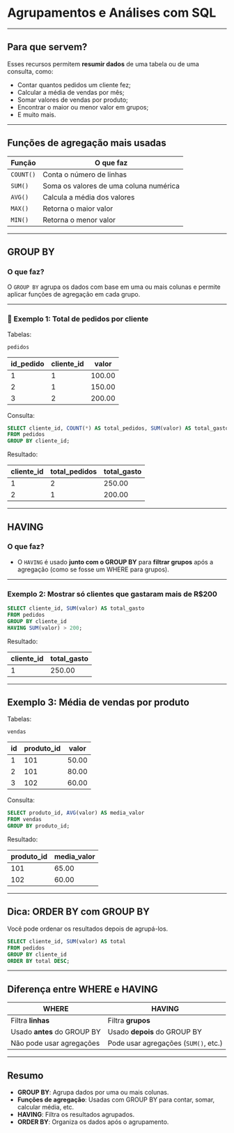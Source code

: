 
# Agrupamentos e Análises com SQL

---

## Para que servem?

Esses recursos permitem **resumir dados** de uma tabela ou de uma consulta, como:

- Contar quantos pedidos um cliente fez;
- Calcular a média de vendas por mês;
- Somar valores de vendas por produto;
- Encontrar o maior ou menor valor em grupos;
- E muito mais.

---

##  Funções de agregação mais usadas

| Função | O que faz |
| --- | --- |
| `COUNT()` | Conta o número de linhas |
| `SUM()` | Soma os valores de uma coluna numérica |
| `AVG()` | Calcula a média dos valores |
| `MAX()` | Retorna o maior valor |
| `MIN()` | Retorna o menor valor |

---

##  GROUP BY

### O que faz?

O `GROUP BY` agrupa os dados com base em uma ou mais colunas e permite aplicar funções de agregação em cada grupo.

---

### 🔹 Exemplo 1: Total de pedidos por cliente

Tabelas:

`pedidos`

| id_pedido | cliente_id | valor |
| --- | --- | --- |
| 1 | 1 | 100.00 |
| 2 | 1 | 150.00 |
| 3 | 2 | 200.00 |

Consulta:

```sql
SELECT cliente_id, COUNT(*) AS total_pedidos, SUM(valor) AS total_gasto
FROM pedidos
GROUP BY cliente_id;
```

Resultado:

| cliente_id | total_pedidos | total_gasto |
| --- | --- | --- |
| 1 | 2 | 250.00 |
| 2 | 1 | 200.00 |

---

##  HAVING

### O que faz?

- O `HAVING` é usado **junto com o GROUP BY** para **filtrar grupos** após a agregação (como se fosse um WHERE para grupos).

---

###  Exemplo 2: Mostrar só clientes que gastaram mais de R$200

```sql
SELECT cliente_id, SUM(valor) AS total_gasto
FROM pedidos
GROUP BY cliente_id
HAVING SUM(valor) > 200;
```

Resultado:

| cliente_id | total_gasto |
| --- | --- |
| 1 | 250.00 |

---

##  Exemplo 3: Média de vendas por produto

Tabelas:

`vendas`

| id | produto_id | valor |
| --- | --- | --- |
| 1 | 101 | 50.00 |
| 2 | 101 | 80.00 |
| 3 | 102 | 60.00 |

Consulta:

```sql
SELECT produto_id, AVG(valor) AS media_valor
FROM vendas
GROUP BY produto_id;
```

Resultado:

| produto_id | media_valor |
| --- | --- |
| 101 | 65.00 |
| 102 | 60.00 |

---

##  Dica: ORDER BY com GROUP BY

Você pode ordenar os resultados depois de agrupá-los.

```sql
SELECT cliente_id, SUM(valor) AS total
FROM pedidos
GROUP BY cliente_id
ORDER BY total DESC;
```

---

##  Diferença entre WHERE e HAVING

| WHERE | HAVING |
| --- | --- |
| Filtra **linhas** | Filtra **grupos** |
| Usado **antes** do GROUP BY | Usado **depois** do GROUP BY |
| Não pode usar agregações | Pode usar agregações (`SUM()`, etc.) |

---

##  Resumo

- **GROUP BY**: Agrupa dados por uma ou mais colunas.
- **Funções de agregação**: Usadas com GROUP BY para contar, somar, calcular média, etc.
- **HAVING**: Filtra os resultados agrupados.
- **ORDER BY**: Organiza os dados após o agrupamento.
